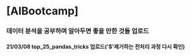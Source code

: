 # [AIBootcamp]

### 데이터 분석을 공부하며 알아두면 좋을 만한 것들 업로드
#### 21/03/08 top_25_pandas_tricks 업로드('$'제거하는 전처리 과정 다시 확인)

